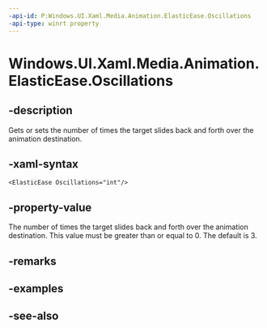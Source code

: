 ```yaml
---
-api-id: P:Windows.UI.Xaml.Media.Animation.ElasticEase.Oscillations
-api-type: winrt property
---
```


<!-- Property syntax
public int Oscillations { get;  set; }
-->

# Windows.UI.Xaml.Media.Animation.ElasticEase.Oscillations

## -description
Gets or sets the number of times the target slides back and forth over the animation destination.



## -xaml-syntax
```xaml
<ElasticEase Oscillations="int"/>
```


## -property-value
The number of times the target slides back and forth over the animation destination. This value must be greater than or equal to 0. The default is 3.

## -remarks

## -examples

## -see-also
